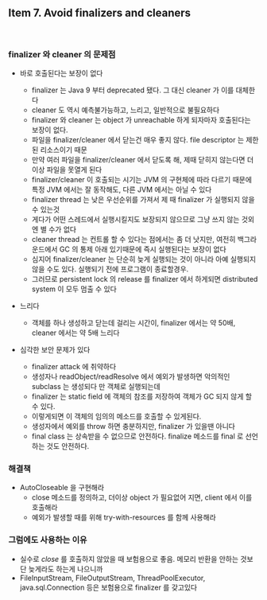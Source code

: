 ## Item 7. Avoid finalizers and cleaners
<br/>

### finalizer 와 cleaner 의 문제점

* 바로 호출된다는 보장이 없다
  - finalizer 는 Java 9 부터 deprecated 됐다. 그 대신 cleaner 가 이를 대체한다
  - cleaner 도 역시 예측불가능하고, 느리고, 일반적으로 불필요하다
  - finalizer 와 cleaner 는 object 가 unreachable 하게 되자마자 호출된다는 보장이 없다.
  - 파일을 finalizer/cleaner 에서 닫는건 매우 좋지 않다. file descriptor 는 제한된 리소스이기 때문
  - 만약 여러 파일을 finalizer/cleaner 에서 닫도록 해, 제때 닫히지 않는다면 더이상 파일을 못열게 된다
  - finalizer/cleaner 이 호출되는 시기는 JVM 의 구현체에 따라 다르기 때문에 특정 JVM 에서는 잘 동작해도, 다른 JVM 에서는 아닐 수 있다
  - finalizer thread 는 낮은 우선순위를 가져서 제 때 finalizer 가 실행되지 않을 수 있는것
  - 게다가 어떤 스레드에서 실행시킬지도 보장되지 않으므로 그냥 쓰지 않는 것외엔 별 수가 없다
  - cleaner thread 는 컨트롤 할 수 있다는 점에서는 좀 더 낫지만, 여전히 백그라운드에서 GC 의 통제 아래 있기때문에 즉시 실행된다는 보장이 없다
  - 심지어 finalizer/cleaner 는 단순히 늦게 실행되는 것이 아니라 아예 실행되지 않을 수도 있다. 실행되기 전에 프로그램이 종료할경우.
  - 그러므로 persistent lock 의 release 를 finalizer 에서 하게되면 distributed system 이 모두 멈출 수 있다

* 느리다
  - 객체를 하나 생성하고 닫는데 걸리는 시간이, finalizer 에서는 약 50배, cleaner 에서는 약 5배 느리다

* 심각한 보안 문제가 있다
  - finalizer attack 에 취약하다
  - 생성자나 readObject/readResolve 에서 예외가 발생하면 악의적인 subclass 는 생성되다 만 객체로 실행되는데
  - finalizer 는 static field 에 객체의 참조를 저장하여 객체가 GC 되지 않게 할 수 있다.
  - 이렇게되면 이 객체의 임의의 메소드를 호출할 수 있게된다.
  - 생성자에서 예외를 throw 하면 충분하지만, finalizer 가 있을땐 아니다
  - final class 는 상속받을 수 없으므로 안전하다. finalize 메소드를 final 로 선언하는 것도 안전하다.

### 해결책

* AutoCloseable 을 구현해라
  - close 메소드를 정의하고, 더이상 object 가 필요없어 지면, client 에서 이를 호출해라
  - 예외가 발생할 때를 위해 try-with-resources 를 함께 사용해라

### 그럼에도 사용하는 이유

* 실수로 *close* 를 호출하지 않았을 때 보험용으로 좋음. 메모리 반환을 안하는 것보단 늦게라도 하는게 나으니까
* FileInputStream, FileOutputStream, ThreadPoolExecutor, java.sql.Connection 등은 보험용으로 finalizer 를 갖고있다
